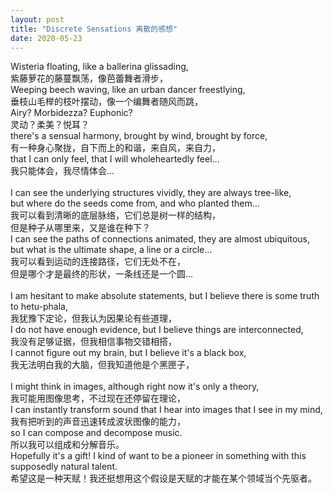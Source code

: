 ```yaml
---
layout: post
title: "Discrete Sensations 离散的感想"
date: 2020-05-23
---
```


Wisteria floating, like a ballerina glissading,<br/>
紫藤萝花的藤蔓飘荡，像芭蕾舞者滑步，<br/>
Weeping beech waving, like an urban dancer freestlying, <br/>
垂枝山毛榉的枝叶摆动，像一个编舞者随风而跳，<br/>
Airy? Morbidezza? Euphonic? <br/>
灵动？柔美？悦耳？<br/>
there's a sensual harmony, brought by wind, brought by force, <br/>
有一种身心聚拢，自下而上的和谐，来自风，来自力，<br/>
that I can only feel, that I will wholeheartedly feel... <br/>
我只能体会，我尽情体会...<br/>
<br/>
I can see the underlying structures vividly, they are always tree-like, <br/>
but where do the seeds come from, and who planted them...<br/>
我可以看到清晰的底层脉络，它们总是树一样的结构，<br/>
但是种子从哪里来，又是谁在种下？<br/>
I can see the paths of connections animated, they are almost ubiquitous, <br/>
but what is the ultimate shape, a line or a circle...<br/>
我可以看到运动的连接路径，它们无处不在，<br/>
但是哪个才是最终的形状，一条线还是一个圆...<br/>
<br/>
I am hesitant to make absolute statements, but I believe there is some truth to hetu-phala, <br/>
我犹豫下定论，但我认为因果论有些道理，<br/>
I do not have enough evidence, but I believe things are interconnected, <br/>
我没有足够证据，但我相信事物交错相搭，<br/>
I cannot figure out my brain, but I believe it's a black box, <br/>
我无法明白我的大脑，但我知道他是个黑匣子，<br/>
<br/>
I might think in images, although right now it's only a theory, <br/>
我可能用图像思考，不过现在还停留在理论，<br/>
I can instantly transform sound that I hear into images that I see in my mind, <br/>
我有把听到的声音迅速转成波状图像的能力，<br/>
so I can compose and decompose music. <br/>
所以我可以组成和分解音乐。<br/>
Hopefully it's a gift! I kind of want to be a pioneer in something with this supposedly natural talent. <br/>
希望这是一种天赋！我还挺想用这个假设是天赋的才能在某个领域当个先驱者。
